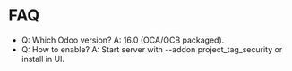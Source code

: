 # FAQ

- Q: Which Odoo version? A: 16.0 (OCA/OCB packaged).
- Q: How to enable? A: Start server with --addon project_tag_security or install in UI.
